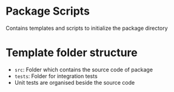 # Package Scripts
Contains templates and scripts to initialize the package directory

# Template folder structure
- `src`: Folder which contains the source code of package
- `tests`: Folder for integration tests
- Unit tests are organised beside the source code
